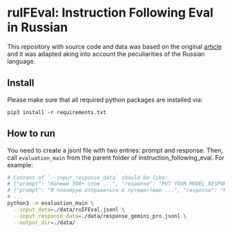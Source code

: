 # ruIFEval: Instruction Following Eval in Russian

This repository with source code and data was based on the original [article](https://arxiv.org/abs/2311.07911) and it was adapted aking into account the peculiarities of the Russian language.

## Install

Please make sure that all required python packages are installed via:

```
pip3 install -r requirements.txt
```

## How to run

You need to create a jsonl file with two entries: prompt and response.
Then, call `evaluation_main` from the parent folder of
instruction_following_eval. For example:

```bash
# Content of `--input_response_data` should be like:
# {"prompt": "Напиши 300+ слов ...", "response": "PUT YOUR MODEL RESPONSE HERE"}
# {"prompt": "Я планирую отправиться в путешествие ...", "response": "PUT YOUR MODEL RESPONSE HERE"}
# ...
python3 -m evaluation_main \
  --input_data=./data/ruIFEval.jsonl \
  --input_response_data=./data/response_gemini_pro.jsonl \
  --output_dir=./data/
```